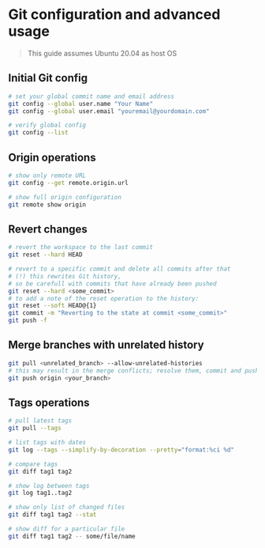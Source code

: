 # Git configuration and advanced usage

> This guide assumes Ubuntu 20.04 as host OS

## Initial Git config

```bash
# set your global commit name and email address
git config --global user.name "Your Name"
git config --global user.email "youremail@yourdomain.com"

# verify global config
git config --list
```

## Origin operations

```bash
# show only remote URL
git config --get remote.origin.url

# show full origin configuration
git remote show origin
```

## Revert changes

```bash
# revert the workspace to the last commit
git reset --hard HEAD

# revert to a specific commit and delete all commits after that
# (!) this rewrites Git history,
# so be carefull with commits that have already been pushed
git reset --hard <some_commit>
# to add a note of the reset operation to the history:
git reset --soft HEAD@{1}
git commit -m "Reverting to the state at commit <some_commit>"
git push -f
```

## Merge branches with unrelated history

```bash
git pull <unrelated_branch> --allow-unrelated-histories
# this may result in the merge conflicts; resolve them, commit and push to update remote
git push origin <your_branch>
```

## Tags operations

```bash
# pull latest tags
git pull --tags

# list tags with dates
git log --tags --simplify-by-decoration --pretty="format:%ci %d"

# compare tags
git diff tag1 tag2

# show log between tags
git log tag1..tag2

# show only list of changed files
git diff tag1 tag2 --stat

# show diff for a particular file
git diff tag1 tag2 -- some/file/name
```
